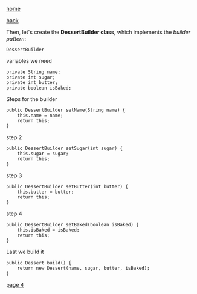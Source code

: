 [home](./page01.md)

[back](./page02.md)


Then, let's create the **DessertBuilder class**, which implements the *builder pattern*:

```
DessertBuilder
```

variables we need

```
private String name;
private int sugar;
private int butter;
private boolean isBaked;
```
Steps for the builder

```
public DessertBuilder setName(String name) {
    this.name = name;
    return this;
}
```

step 2

```
public DessertBuilder setSugar(int sugar) {
    this.sugar = sugar;
    return this;
}
```


step 3

```
public DessertBuilder setButter(int butter) {
    this.butter = butter;
    return this;
}
```

step 4

```
public DessertBuilder setBaked(boolean isBaked) {
    this.isBaked = isBaked;
    return this;
}
```
Last we build it

```
public Dessert build() {
    return new Dessert(name, sugar, butter, isBaked);
}
```



[page 4](./page04.md)
